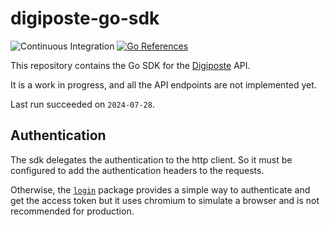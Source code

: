 # digiposte-go-sdk

![Continuous Integration](https://github.com/holyhope/digiposte-go-sdk/actions/workflows/test.yml/badge.svg)
[![Go References](https://pkg.go.dev/badge/github.com/holyhope/digiposte-go-sdk.svg)](https://pkg.go.dev/github.com/holyhope/digiposte-go-sdk)

This repository contains the Go SDK for the [Digiposte](https://digiposte.fr) API.

It is a work in progress, and all the API endpoints are not implemented yet.

Last run succeeded on `2024-07-28`.

## Authentication

The sdk delegates the authentication to the http client. So it must be configured to add the authentication headers to the requests.

Otherwise, the [`login`](login/) package provides a simple way to authenticate and get the access token but it uses chromium to simulate a browser and is not recommended for production.
